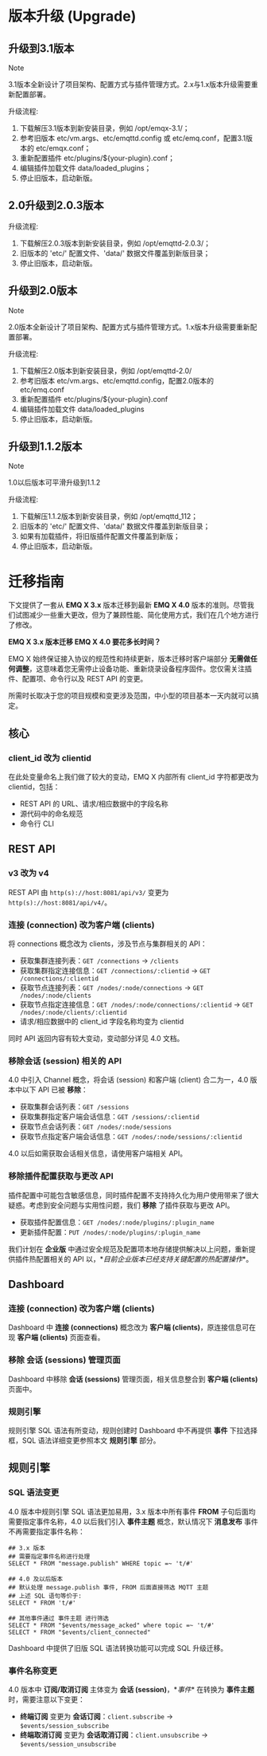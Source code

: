 # 版本升级 (Upgrade)

## 升级到3.1版本

<div class="note">

<div class="admonition-title">

Note

</div>

3.1版本全新设计了项目架构、配置方式与插件管理方式。2.x与1.x版本升级需要重新配置部署。

</div>

升级流程:

1.  下载解压3.1版本到新安装目录，例如 /opt/emqx-3.1/；
2.  参考旧版本 etc/vm.args、etc/emqttd.config 或 etc/emq.conf，配置3.1版本的
    etc/emqx.conf；
3.  重新配置插件 etc/plugins/${your-plugin}.conf；
4.  编辑插件加载文件 data/loaded\_plugins；
5.  停止旧版本，启动新版。

## 2.0升级到2.0.3版本

升级流程:

1.  下载解压2.0.3版本到新安装目录，例如 /opt/emqttd-2.0.3/；
2.  旧版本的 'etc/' 配置文件、'data/' 数据文件覆盖到新版目录；
3.  停止旧版本，启动新版。

## 升级到2.0版本

<div class="note">

<div class="admonition-title">

Note

</div>

2.0版本全新设计了项目架构、配置方式与插件管理方式。1.x版本升级需要重新配置部署。

</div>

升级流程:

1.  下载解压2.0版本到新安装目录，例如 /opt/emqttd-2.0/
2.  参考旧版本 etc/vm.args、etc/emqttd.config，配置2.0版本的 etc/emq.conf
3.  重新配置插件 etc/plugins/${your-plugin}.conf
4.  编辑插件加载文件 data/loaded\_plugins
5.  停止旧版本，启动新版。

## 升级到1.1.2版本

<div class="note">

<div class="admonition-title">

Note

</div>

1.0以后版本可平滑升级到1.1.2

</div>

升级流程:

1.  下载解压1.1.2版本到新安装目录，例如 /opt/emqttd\_112；
2.  旧版本的 'etc/' 配置文件、'data/' 数据文件覆盖到新版目录；
3.  如果有加载插件，将旧版插件配置文件覆盖到新版；
4.  停止旧版本，启动新版。

# 迁移指南

下文提供了一套从 **EMQ X 3.x** 版本迁移到最新 **EMQ X 4.0**
版本的准则。尽管我们试图减少一些重大更改，但为了兼顾性能、简化使用方式，我们在几个地方进行了修改。

**EMQ X 3.x 版本迁移 EMQ X 4.0 要花多长时间？**

EMQ X 始终保证接入协议的规范性和持续更新，版本迁移时客户端部分
**无需做任何调整**，这意味着您无需停止设备功能、重新烧录设备程序固件。您仅需关注插件、配置项、命令行以及
REST API 的变更。

所需时长取决于您的项目规模和变更涉及范围，中小型的项目基本一天内就可以搞定。

## 核心

### client\_id 改为 clientid

在此处变量命名上我们做了较大的变动，EMQ X 内部所有 client\_id 字符都更改为 clientid，包括：

  - REST API 的 URL、请求/相应数据中的字段名称
  - 源代码中的命名规范
  - 命令行 CLI

## REST API

### v3 改为 v4

REST API 由 `http(s)://host:8081/api/v3/` 变更为
`http(s)://host:8081/api/v4/`。

### 连接 (connection) 改为客户端 (clients)

将 connections 概念改为 clients，涉及节点与集群相关的 API：

  - 获取集群连接列表：`GET /connections` -\> `/clients`
  - 获取集群指定连接信息：`GET /connections/:clientid` -\> `GET
    /connections/:clientid`
  - 获取节点连接列表：`GET /nodes/:node/connections` -\> `GET
    /nodes/:node/clients`
  - 获取节点指定连接信息：`GET /nodes/:node/connections/:clientid` -\> `GET
    /nodes/:node/clients/:clientid`
  - 请求/相应数据中的 client\_id 字段名称均变为 clientid

同时 API 返回内容有较大变动，变动部分详见 4.0 文档。

### 移除会话 (session) 相关的 API

4.0 中引入 Channel 概念，将会话 (session) 和客户端 (client) 合二为一，4.0 版本中以下 API 已被
**移除**：

  - 获取集群会话列表：`GET /sessions`
  - 获取集群指定客户端会话信息：`GET /sessions/:clientid`
  - 获取节点会话列表：`GET /nodes/:node/sessions`
  - 获取节点指定客户端会话信息：`GET /nodes/:node/sessions/:clientid`

4.0 以后如需获取会话相关信息，请使用客户端相关 API。

### 移除插件配置获取与更改 API

插件配置中可能包含敏感信息，同时插件配置不支持持久化为用户使用带来了很大疑惑。考虑到安全问题与实用性问题，我们 **移除** 了插件获取与更改
API。

  - 获取插件配置信息：`GET /nodes/:node/plugins/:plugin_name`
  - 更新插件配置：`PUT /nodes/:node/plugins/:plugin_name`

我们计划在 **企业版** 中通过安全规范及配置项本地存储提供解决以上问题，重新提供插件热配置相关的 API
以，\**目前企业版本已经支持关键配置的热配置操作*\*。

## Dashboard

### 连接 (connection) 改为客户端 (clients)

Dashboard 中 **连接 (connections)** 概念改为 **客户端 (clients)**，原连接信息可在现 **客户端
(clients)** 页面查看。

### 移除 **会话 (sessions)** 管理页面

Dashboard 中移除 **会话 (sessions)** 管理页面，相关信息整合到 **客户端 (clients)** 页面中。

### 规则引擎

规则引擎 SQL 语法有所变动，规则创建时 Dashboard 中不再提供 **事件** 下拉选择框，SQL 语法详细变更参照本文
**规则引擎** 部分。

## 规则引擎

### SQL 语法变更

4.0 版本中规则引擎 SQL 语法更加易用，3.x 版本中所有事件 **FROM** 子句后面均需要指定事件名称，4.0 以后我们引入
**事件主题** 概念，默认情况下 **消息发布** 事件不再需要指定事件名称：

``` sourceCode 
## 3.x 版本
## 需要指定事件名称进行处理
SELECT * FROM "message.publish" WHERE topic =~ 't/#'

## 4.0 及以后版本
## 默认处理 message.publish 事件, FROM 后面直接筛选 MQTT 主题
## 上述 SQL 语句等价于:
SELECT * FROM 't/#'

## 其他事件通过 事件主题 进行筛选
SELECT * FROM "$events/message_acked" where topic =~ 't/#'
SELECT * FROM "$events/client_connected"
```

Dashboard 中提供了旧版 SQL 语法转换功能可以完成 SQL 升级迁移。

### 事件名称变更

4.0 版本中 **订阅/取消订阅** 主体变为 **会话 (session)**，\**事件*\* 在转换为 **事件主题**
时，需要注意以下变更：

  - **终端订阅** 变更为 **会话订阅**：`client.subscribe` -\>
    `$events/session_subscribe`
  - **终端取消订阅** 变更为 **会话取消订阅**：`client.unsubscribe` -\>
    `$events/session_unsubscribe`

